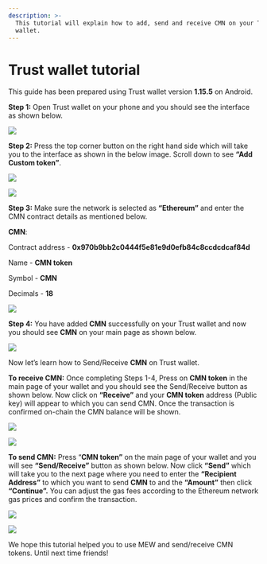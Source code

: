 ```yaml
---
description: >-
  This tutorial will explain how to add, send and receive CMN on your Trust
  wallet.
---
```


# Trust wallet tutorial

This guide has been prepared using Trust wallet version **1.15.5** on Android. 

**Step 1:** Open Trust wallet on your phone and you should see the interface as shown below. 

![](../../.gitbook/assets/0.jpeg)

**Step 2:** Press the top corner button on the right hand side which will take you to the interface as shown in the below image. Scroll down to see **“Add Custom token”**.

![](../../.gitbook/assets/2-1.jpg)

![](../../.gitbook/assets/2-2.jpg)

**Step 3:** Make sure the network is selected as **“Ethereum”** and enter the CMN contract details as mentioned below.

**CMN**:

Contract address - **0x970b9bb2c0444f5e81e9d0efb84c8ccdcdcaf84d**

Name - **CMN token**

Symbol - **CMN**

Decimals - **18**

![](../../.gitbook/assets/3%20%281%29.jpeg)

**Step 4:** You have added **CMN** successfully on your Trust wallet and now you should see **CMN** on your main page as shown below.

![](../../.gitbook/assets/4-1.jpg)

Now let’s learn how to Send/Receive **CMN** on Trust wallet.

**To receive CMN:** Once completing Steps 1-4, Press on **CMN token** in the main page of your wallet and you should see the Send/Receive button as shown below. Now click on **“Receive”** and your **CMN token** address \(Public key\) will appear to which you can send CMN. Once the transaction is confirmed on-chain the CMN balance will be shown.

![](../../.gitbook/assets/5-1.jpg)

![](../../.gitbook/assets/5-2.jpg)

**To send CMN:** Press “**CMN token”** on the main page of your wallet and you will see **“Send/Receive”** button as shown below. Now click **“Send”** which will take you to the next page where you need to enter the **“Recipient Address”** to which you want to send **CMN** to and the **“Amount”** then click **“Continue”.** You can adjust the gas fees according to the Ethereum network gas prices and confirm the transaction.

![](../../.gitbook/assets/6-1.jpg)

![](../../.gitbook/assets/6-2.jpg)

We hope this tutorial helped you to use MEW and send/receive CMN tokens. Until next time friends!

